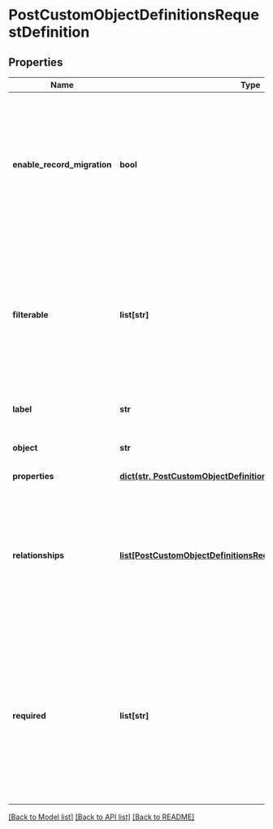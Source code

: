 # PostCustomObjectDefinitionsRequestDefinition

## Properties
Name | Type | Description | Notes
------------ | ------------- | ------------- | -------------
**enable_record_migration** | **bool** | Specifies whether Deployment Manager migrates custom object records when migrating the custom object between tenants.  | [optional] [default to False]
**filterable** | **list[str]** | The set of fields that are allowed to be queried on. Queries on non-filterable fields will be rejected. You can not change a non-filterable field to filterable. | [optional] 
**label** | **str** | A UI label for the custom object | 
**object** | **str** | The API name of the custom object | 
**properties** | [**dict(str, PostCustomObjectDefinitionFieldDefinitionRequest)**](PostCustomObjectDefinitionFieldDefinitionRequest.md) |  | [optional] 
**relationships** | [**list[PostCustomObjectDefinitionsRequestDefinitionRelationships]**](PostCustomObjectDefinitionsRequestDefinitionRelationships.md) | An array of relationships with Zuora objects or other custom objects. You can add at most 2 &#x60;manyToOne&#x60; relationships when creating a custom field definition. | [optional] 
**required** | **list[str]** | The required fields of the custom object. You can change required fields to optional. However, you can only change optional fields to required on the custom objects with no records. | [optional] 

[[Back to Model list]](../README.md#documentation-for-models) [[Back to API list]](../README.md#documentation-for-api-endpoints) [[Back to README]](../README.md)


